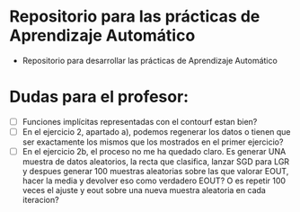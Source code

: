 # Repositorio para las prácticas de Aprendizaje Automático

* Repositorio para desarrollar las prácticas de Aprendizaje Automático

# Dudas para el profesor:

* [ ] Funciones implícitas representadas con el contourf estan bien?
* [ ] En el ejercicio 2, apartado a), podemos regenerar los datos o tienen que ser exactamente los mismos que los mostrados en el primer ejercicio?
* [ ] En el ejercicio 2b, el proceso no me ha quedado claro. Es generar UNA muestra de datos aleatorios, la recta que clasifica, lanzar SGD para LGR y despues generar 100 muestras aleatorias sobre las que valorar EOUT, hacer la media y devolver eso como verdadero EOUT? O es repetir 100 veces el ajuste y eout sobre una nueva muestra aleatoria en cada iteracion?
